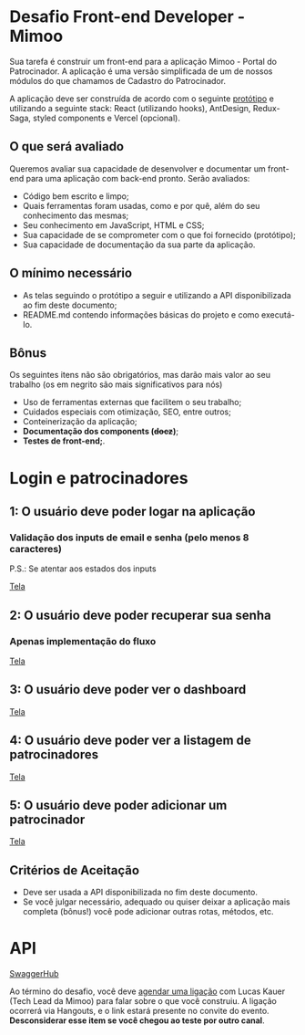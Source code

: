 # Desafio Front-end Developer - Mimoo

Sua tarefa é construir um front-end para a aplicação Mimoo - Portal do Patrocinador. A aplicação é uma versão simplificada de um de nossos módulos do que chamamos de Cadastro do Patrocinador.

A aplicação deve ser construída de acordo com o seguinte [protótipo](https://www.figma.com/file/787jgEy2oiBKW7hugiOBHU/Admin-Interno?node-id=1664%3A21890) e utilizando a seguinte stack: React (utilizando hooks), AntDesign, Redux-Saga, styled components e Vercel (opcional).

## O que será avaliado

Queremos avaliar sua capacidade de desenvolver e documentar um front-end para uma aplicação com back-end pronto. Serão avaliados:

- Código bem escrito e limpo;
- Quais ferramentas foram usadas, como e por quê, além do seu conhecimento das mesmas;
- Seu conhecimento em JavaScript, HTML e CSS;
- Sua capacidade de se comprometer com o que foi fornecido (protótipo);
- Sua capacidade de documentação da sua parte da aplicação.

## O mínimo necessário

- As telas seguindo o protótipo a seguir e utilizando a API disponibilizada ao fim deste documento;
- README.md contendo informações básicas do projeto e como executá-lo.

## Bônus

Os seguintes itens não são obrigatórios, mas darão mais valor ao seu trabalho (os em negrito são mais significativos para nós)

- Uso de ferramentas externas que facilitem o seu trabalho;
- Cuidados especiais com otimização, SEO, entre outros;
- Conteinerização da aplicação;
- **Documentação dos components (~~docz~~)**;
- **Testes de front-end;**.

# Login e patrocinadores

## 1: O usuário deve poder logar na aplicação
### Validação dos inputs de email e senha (pelo menos 8 caracteres)

P.S.: Se atentar aos estados dos inputs

[Tela](https://www.figma.com/proto/PU1G7ONL9aYPPyGemAbWtq/Desafio?node-id=2%3A249&scaling=min-zoom&page-id=2%3A31&starting-point-node-id=2%3A249)

## 2: O usuário deve poder recuperar sua senha
### Apenas implementação do fluxo

[Tela](https://www.figma.com/proto/PU1G7ONL9aYPPyGemAbWtq/Desafio?node-id=5%3A103&scaling=min-zoom&page-id=2%3A31&starting-point-node-id=2%3A249)

## 3: O usuário deve poder ver o dashboard

[Tela](https://www.figma.com/proto/PU1G7ONL9aYPPyGemAbWtq/Desafio?node-id=5%3A286&scaling=min-zoom&page-id=2%3A31&starting-point-node-id=2%3A249)

## 4: O usuário deve poder ver a listagem de patrocinadores

[Tela](https://www.figma.com/proto/PU1G7ONL9aYPPyGemAbWtq/Desafio?node-id=5%3A625&scaling=min-zoom&page-id=2%3A31&starting-point-node-id=2%3A249)

## 5: O usuário deve poder adicionar um patrocinador

[Tela](https://www.figma.com/proto/PU1G7ONL9aYPPyGemAbWtq/Desafio?node-id=12%3A446&scaling=min-zoom&page-id=2%3A31&starting-point-node-id=2%3A249)

## Critérios de Aceitação

- Deve ser usada a API disponibilizada no fim deste documento.
- Se você julgar necessário, adequado ou quiser deixar a aplicação mais completa (bônus!) você pode adicionar outras rotas, métodos, etc.


# API
[SwaggerHub](https://app.swaggerhub.com/apis/mimoo-tech/frontend-challenge-api/1.0.0)


Ao término do desafio, você deve [agendar uma ligação](https://calendly.com/lucaskauer/challenge) com Lucas Kauer (Tech Lead da Mimoo) para falar sobre o que você construiu. A ligação ocorrerá via Hangouts, e o link estará presente no convite do evento. **Desconsiderar esse item se você chegou ao teste por outro canal**.
